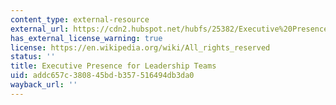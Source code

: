 ```yaml
---
content_type: external-resource
external_url: https://cdn2.hubspot.net/hubfs/25382/Executive%20Presence%20for%20Leadership%20Teams-1.pdf
has_external_license_warning: true
license: https://en.wikipedia.org/wiki/All_rights_reserved
status: ''
title: Executive Presence for Leadership Teams
uid: addc657c-3808-45bd-b357-516494db3da0
wayback_url: ''
---
```

